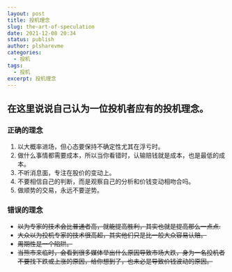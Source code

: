 ```yaml
---
layout: post
title: 投机理念
slug: the-art-of-speculation
date: 2021-12-08 20:34
status: publish
author: plsharevme
categories: 
  - 投机
tags: 
  - 投机
excerpt: 投机理念
---
```


## 在这里说说自己认为一位投机者应有的投机理念。

### 正确的理念
1. 以大概率进场，但心态要保持不确定性尤其在浮亏时。
2. 做什么事情都需要成本，所以当你看错时，认输赔钱就是成本，也是最低的成本。
3. 不听消息面，专注在股价的变动上。
4. 不要相信自己的判断，而是观察自己的分析和价钱变动相吻合吗。
5. 做顺势的交易，永远不要逆势。
      

### 错误的理念
- ~~以为专家的技术会比普通者高，就能提高胜利，其实也就是提高那么一点点.~~
- ~~大众以为投机专家的技术很高超，其实他们只是比一般大众容易认赔。~~
- ~~周期性是一个陷阱。~~
- ~~当熊市来临时，会看到很多媒体举出什么原因导致市场大跌，身为一名投机者不要找下跌或上涨的原因，给你想到了，也未必是导致价钱波动的原因。~~
      
      
